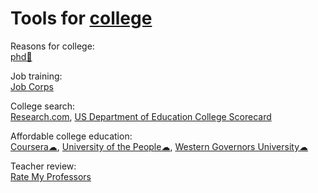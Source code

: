 
# Tools for [college](https://adequate.life/college/)

Reasons for college:  
[phd💩](https://github.com/macoj/phd)

Job training:  
[Job Corps](https://www.jobcorps.gov/)

College search:  
[Research.com](https://research.com/),
[US Department of Education College Scorecard](https://collegescorecard.ed.gov/)

Affordable college education:  
[Coursera☁](https://www.coursera.org/),
[University of the People☁](https://www.uopeople.edu/),
[Western Governors University☁](https://www.wgu.edu/)

Teacher review:  
[Rate My Professors](https://www.ratemyprofessors.com/)
